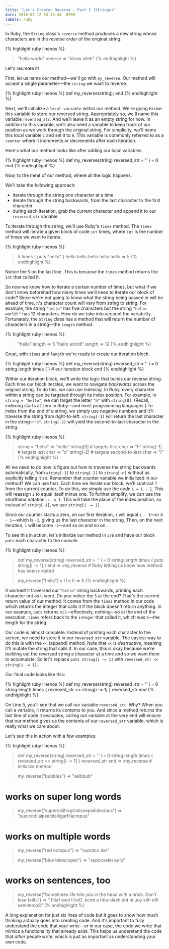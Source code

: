```yaml
---
title: "Let's Create: Reverse - Part I (Strings)"
date: 2016-07-12 15:15:44 -0700
labels: ruby
---
```


In Ruby, the `String` class's `reverse` method produces a new string whose characters are in the reverse order of the original string.

{% highlight ruby linenos %}
> "hello world".reverse
=> "dlrow olleh"
{% endhighlight %}

Let's recreate it!

First, let us name our method—we'll go with `my_reverse`. Our method will accept a single parameter—the `string` we want to reverse.

{% highlight ruby linenos %}
def my_reverse(string); end
{% endhighlight %}

Next, we'll initialize a `local variable` within our method. We're going to use this variable to store our reversed string. Appropriately so, we'll name this variable `reversed_str`. And we'll leave it as an empty string for now. In addition to this variable, we'll also need a variable to keep track of our position as we work through the original string. For simplicity, we'll name this local variable `i` and set it to `0`. This variable is commonly referred to as a `counter` where it increments or decrements after each iteration.

Here's what our method looks like after adding our local variables.

{% highlight ruby linenos %}
def my_reverse(string)
  reversed_str = ''
  i = 0
end
{% endhighlight %}

Now, to the meat of our method, where all the logic happens.

We'll take the following approach:

* iterate through the string one character at a time
* iterate through the string backwards, from the last character to the first character
* during each iteration, grab the current character and append it to our `reversed_str` variable

To iterate through the string, we'll use Ruby's `times` method. The `times` method will iterate a given block of code `int` times, where `int` is the number of times we want to iterate.

{% highlight ruby linenos %}
> 5.times { puts "hello" }
hello
hello
hello
hello
hello
=> 5
{% endhighlight %}

Notice the `5` on the last line. This is because the `times` method returns the `int` that called it. 

So now we know how to iterate a certain number of times, but what if we don't know beforehad how many times we'll need to iterate our block of code? Since we're not going to know what the string being passed in will be ahead of time, it's character count will vary from string to string. For example, the string `"hello"` has five characters but the string `"hello world!"` has 12 characters. How do we take into account the variability. Fortunately, the `String` class has a method that will return the number of characters in a string—the `length` method.

{% highlight ruby linenos %}
> "hello".length
=> 5
> "hello world!".length
=> 12
{% endhighlight %}

Great, with `times` and `length` we're ready to create our iteration block.

{% highlight ruby linenos %}
def my_reverse(string)
  reversed_str = ''
  i = 0
  string.length.times { }   # our iteration block
end
{% endhighlight %}

Within our iteration block, we'll write the logic that builds our reverse string. Each time our block iterates, we want to navigate *backwards* across the original string. To do this, we can use indexing. In Ruby, every character within a string can be targeted through its index position. For example, in `string = "hello"`, we can target the letter `"h"` with  `string[0]`. (Recall, indexing starts at zero in Ruby—and most programming languages.) To index from the end of a string, we simply use negative numbers and it'll traverse the string from right-to-left. `string[-1]` will return the last character in the string—`"o"`. `string[-2]` will yield the second-to-last character in the string.

{% highlight ruby linenos %}
> string = "hello"
=> "hello"
> string[0]   # targets first char
=> "h"
> string[-1]  # targets last char
=> "o"
> string[-2]  # targets second-to-last char
=> "l"
{% endhighlight %}

All we need to do now is figure out how to traverse the string backwards automatically, from `string[-1]` to `string[-2]` to `string[-n]` without us explicitly telling it so. Remember that counter variable we initialized in our method? We can use that. Each time we iterate our block, we'll subtract 1 from the current counter. To do this, we simply use the code `i = i - 1`. This will reassign `i` to equal itself minus one. To further simplify, we can use the shorthand notation: `i -= 1`. This will take the place of the index position, so instead of `string[-1]`, we use `string[i -= 1]`.

Since our counter starts a zero, on our first iteration, `i` will equal `i - 1`—or `0 - 1`—which is `-1`, giving us the last character in the string. Then, on the next iteration, `i` will become `-2`—and so on and so on.

To see this in action, let's initialize our method in `irb` and have our block `puts` each character to the console.

{% highlight ruby linenos %}
> def my_reverse(string)
>   reversed_str = ''
>   i = 0
>   string.length.times { puts string[i -= 1] }
> end
=> :my_reverse   # Ruby letting us know how method has been created

> my_reverse("hello")
o
l
l
e
h
=> 5
{% endhighlight %}

It worked! It traversed our `"hello"` string backwards, printing each character out as it went. Do you notice the `5` at the end? That's the current return value of our method. It comes from the `times` method in our code which returns the integer that calls it if the block doesn't return anything. In our example, `puts` returns `nil`—effectively, nothing—so at the end of the execution, `times` refers back to the `integer` that called it, which was `5`—the length for the string.

Our code is almost complete. Instead of printing each character to the screen, we need to store it in our `reversed_str` variable. The easiest way to do this is with the `<<` (append) method. Note that `<<` is *destructive*, meaning it'll mutate the string that calls it. In our case, this is okay because we're building out the reversed string a character at a time and so we want them to accumulate. So let's replace `puts string[i -= 1]` with `reversed_str << string[i -= 1]`.


Our final code looks like this:

{% highlight ruby linenos %}
def my_reverse(string)
  reversed_str = ''
  i = 0
  string.length.times { reversed_str << string[i -= 1] }
  reversed_str
end
{% endhighlight %}

On Line 5, you'll see that we call our variable `reversed_str`. Why? When you call a variable, it returns its contents to you. And since a method returns the last line of code it evaluates, calling out variable at the very end will ensure that our method gives us the contents of our `reversed_str` variable, which is really what we care about.

Let's see this in action with a few examples.

{% highlight ruby linenos %}
> def my_reverse(string)
>   reversed_str = ''
>   i = 0
>   string.length.times { reversed_str << string[i -= 1] }
>   reversed_str
> end
=> :my_reverse        # initialize method

> my_reverse("bubbles")
=> "selbbub"

# works on super long words
> my_reverse("supercalifragilisticexpialidocious")
=> "suoicodilaipxecitsiligarfilacrepus"

# works on multiple words
> my_reverse("red octopus")
=> "supotco der"

> my_reverse("blue telescopes")
=> "sepocselet eulb"

# works on sentences, too
> my_reverse("Sometimes life hits you in the head with a brick. Don't lose faith.")
=> ".htiaf esol t'noD .kcirb a htiw daeh eht ni uoy stih efil semitemoS"
{% endhighlight %}

A long explanation for just six lines of code but it goes to show how much thinking actually goes into creating code. And it's important to fully understand the code that your write—or in our case, the code we write that mimics a functionality that already exist. This helps us understand the code that *other* people write, which is just as important as understanding your own code.